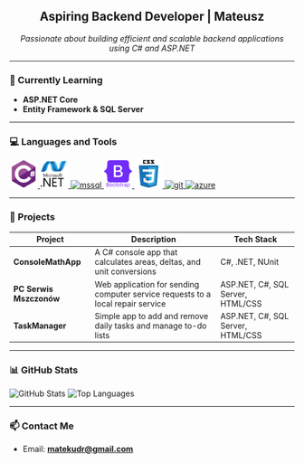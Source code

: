 <h2 align="center">Aspiring Backend Developer | Mateusz</h2>

<p align="center">
  <i>Passionate about building efficient and scalable backend applications using C# and ASP.NET</i>
</p>

---

### 🌱 Currently Learning
- **ASP.NET Core**  
- **Entity Framework & SQL Server**  

---

### 💻 Languages and Tools
<p align="left"> 
  <a href="https://www.w3schools.com/cs/" target="_blank" rel="noreferrer"> 
    <img src="https://raw.githubusercontent.com/devicons/devicon/master/icons/csharp/csharp-original.svg" alt="csharp" width="50" height="50"/> 
  </a>
  <a href="https://dotnet.microsoft.com/" target="_blank" rel="noreferrer"> 
    <img src="https://raw.githubusercontent.com/devicons/devicon/master/icons/dot-net/dot-net-original-wordmark.svg" alt="dotnet" width="50" height="50"/> 
  </a>
  <a href="https://www.microsoft.com/en-us/sql-server" target="_blank" rel="noreferrer"> 
    <img src="https://www.svgrepo.com/show/303229/microsoft-sql-server-logo.svg" alt="mssql" width="50" height="50"/> 
  </a>
  <a href="https://getbootstrap.com" target="_blank" rel="noreferrer"> 
    <img src="https://raw.githubusercontent.com/devicons/devicon/master/icons/bootstrap/bootstrap-plain-wordmark.svg" alt="bootstrap" width="50" height="50"/> 
  </a>
  <a href="https://www.w3schools.com/css/" target="_blank" rel="noreferrer"> 
    <img src="https://raw.githubusercontent.com/devicons/devicon/master/icons/css3/css3-original-wordmark.svg" alt="css3" width="50" height="50"/> 
  </a>
  <a href="https://git-scm.com/" target="_blank" rel="noreferrer"> 
    <img src="https://www.vectorlogo.zone/logos/git-scm/git-scm-icon.svg" alt="git" width="50" height="50"/> 
  </a>
  <a href="https://azure.microsoft.com/" target="_blank" rel="noreferrer"> 
    <img src="https://www.vectorlogo.zone/logos/microsoft_azure/microsoft_azure-icon.svg" alt="azure" width="50" height="50"/> 
  </a>
</p>

---

### 🚀 Projects
| Project | Description | Tech Stack |
|---------|-------------|------------|
| **ConsoleMathApp** | A C# console app that calculates areas, deltas, and unit conversions | C#, .NET, NUnit |
| **PC Serwis Mszczonów** | Web application for sending computer service requests to a local repair service | ASP.NET, C#, SQL Server, HTML/CSS |
| **TaskManager** | Simple app to add and remove daily tasks and manage to-do lists | ASP.NET, C#, SQL Server, HTML/CSS |

---

### 📊 GitHub Stats
<p align="left">
  <img src="https://github-readme-stats.vercel.app/api?username=mtrxo&show_icons=true&count_private=true&theme=radical" alt="GitHub Stats" />
  <img src="https://github-readme-stats.vercel.app/api/top-langs/?username=mtrxo&layout=compact&theme=radical" alt="Top Languages" />
</p>

---

### 📫 Contact Me
- Email: **matekudr@gmail.com**

